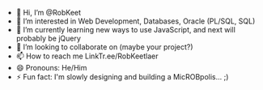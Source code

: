 - 👋 Hi, I’m @RobKeet
- 👀 I’m interested in Web Development, Databases, Oracle (PL/SQL, SQL)
- 🌱 I’m currently learning new ways to use JavaScript, and next will probably be jQuery
- 💞️ I’m looking to collaborate on (maybe your project?)
- 📫 How to reach me LinkTr.ee/RobKeetlaer
- 😄 Pronouns: He/Him
- ⚡ Fun fact: I'm slowly designing and building a MicROBpolis... ;)

<!---
RobKeet/RobKeet is a ✨ special ✨ repository because its `README.md` (this file) appears on your GitHub profile.
You can click the Preview link to take a look at your changes.
--->
